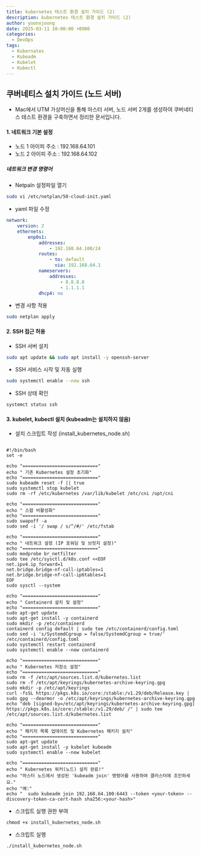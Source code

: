```yaml
---
title: kubernetes 테스트 환경 설치 가이드 (2)
description: kubernetes 테스트 환경 설치 가이드 (2)
author: yoonxjoong
date: 2025-03-11 10:00:00 +0900
categories:
  - DevOps
tags:
  - Kubernates
  - Kubeadm
  - Kubelet
  - Kubectl
---
```

## 쿠버네티스 설치 가이드 (노드 서버)

- Mac에서 UTM 가상머신을 통해 마스터 서버, 노드 서버 2개를 생성하여 쿠버네티스 테스트 환경을 구축하면서 정리한 문서입니다. 


#### 1. 네트워크 기본 설정
- 노드 1 아이피 주소 : 192.168.64.101
- 노드 2 아이피 주소 : 192.168.64.102

##### 네트워크 변경 명령어
- Netpaln 설정파일 열기
``` bash
sudo vi /etc/netplan/50-cloud-init.yaml
```

-  yaml 파일 수정
``` yaml
network:
	version: 2
	ethernets:
		enp0s1:
			addresses:
				- 192.168.64.100/24
			routes:
				- to: default
			 	  via: 192.168.64.1
			nameservers:
				addresses:
					- 8.8.8.8
					- 1.1.1.1
			dhcp4: no
```

- 변경 사항 적용
``` bash
sudo netplan apply
```

#### 2. SSH 접근 허용
- SSH 서버 설치
``` bash
sudo apt update && sudo apt install -y openssh-server
```

- SSH 서비스 시작 및 자동 실행
``` bash
sudo systemctl enable --now ssh
```

- SSH 상태 확인
``` bash
systemct status ssh
```



#### 3. kubelet,  kubectl 설치 (kubeadm는 설치하지 않음)
- 설치 스크립트 작성 (install_kubernetes_node.sh)

```shell

#!/bin/bash
set -e

echo "============================"
echo " 기존 Kubernetes 설정 초기화"
echo "============================"
sudo kubeadm reset -f || true
sudo systemctl stop kubelet
sudo rm -rf /etc/kubernetes /var/lib/kubelet /etc/cni /opt/cni

echo "============================"
echo " 스왑 비활성화"
echo "============================"
sudo swapoff -a
sudo sed -i '/ swap / s/^/#/' /etc/fstab

echo "============================"
echo " 네트워크 설정 (IP 포워딩 및 브릿지 설정)"
echo "============================"
sudo modprobe br_netfilter
sudo tee /etc/sysctl.d/k8s.conf <<EOF
net.ipv4.ip_forward=1
net.bridge.bridge-nf-call-iptables=1
net.bridge.bridge-nf-call-ip6tables=1
EOF
sudo sysctl --system

echo "============================"
echo " Containerd 설치 및 설정"
echo "============================"
sudo apt-get update
sudo apt-get install -y containerd
sudo mkdir -p /etc/containerd
containerd config default | sudo tee /etc/containerd/config.toml
sudo sed -i 's/SystemdCgroup = false/SystemdCgroup = true/' /etc/containerd/config.toml
sudo systemctl restart containerd
sudo systemctl enable --now containerd

echo "============================"
echo " Kubernetes 저장소 설정"
echo "============================"
sudo rm -f /etc/apt/sources.list.d/kubernetes.list
sudo rm -f /etc/apt/keyrings/kubernetes-archive-keyring.gpg
sudo mkdir -p /etc/apt/keyrings
curl -fsSL https://pkgs.k8s.io/core:/stable:/v1.29/deb/Release.key | sudo gpg --dearmor -o /etc/apt/keyrings/kubernetes-archive-keyring.gpg
echo "deb [signed-by=/etc/apt/keyrings/kubernetes-archive-keyring.gpg] https://pkgs.k8s.io/core:/stable:/v1.29/deb/ /" | sudo tee /etc/apt/sources.list.d/kubernetes.list

echo "============================"
echo " 패키지 목록 업데이트 및 Kubernetes 패키지 설치"
echo "============================"
sudo apt-get update
sudo apt-get install -y kubelet kubeadm
sudo systemctl enable --now kubelet

echo "============================"
echo " Kubernetes 워커(노드) 설치 완료!"
echo "마스터 노드에서 생성된 'kubeadm join' 명령어를 사용하여 클러스터에 조인하세요."
echo "예:"
echo "  sudo kubeadm join 192.168.64.100:6443 --token <your-token> --discovery-token-ca-cert-hash sha256:<your-hash>"

```


- 스크립트 실행 권한 부여
``` shell
chmod +x install_kubernetes_node.sh
```

- 스크립트 실행
``` shell
./install_kubernetes_node.sh
```
